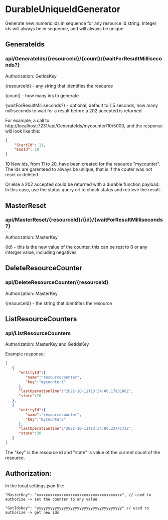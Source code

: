 # DurableUniqueIdGenerator
Generate new numeric ids in sequence for any resource id string. Integer ids will always be in sequence, and will always be unique.

## GenerateIds

### api/GenerateIds/{resourceId}/{count}/{waitForResultMilliseconds?}

Authorization: GetIdsKey

{resourceId} - any string that identifies the resource

{count} - how many ids to generate

{waitForResultMilliseconds?} - optional, default to 1,5 seconds, how many milliseconds to wait for a result before a 202 accepted is returned

For example, a call to http://localhost:7231/api/GenerateIds/mycounter/10/5000, and the response will look like this:
```json
{
    "StartId": 11,
    "EndId": 20
}
```
10 New ids, from 11 to 20, have been created for the resource "mycounter". The ids are garenteed to always be unique, that is if the couter was not reset or deleted.

Or else a 202 accepted could be returned with a durable function payload. In this case, use the status query url to check status and retrieve the result.

## MasterReset

### api/MasterReset/{resourceId}/{id}/{waitForResultMilliseconds?}

Authorization: MasterKey

{id} - this is the new value of the counter, this can be rest to 0 or any interger value, including negatives

## DeleteResourceCounter

### api/DeleteResourceCounter/{resourceId}

Authorization: MasterKey

{resourceId} - the string that identifies the resource

## ListResourceCounters

### api/ListResourceCounters

Authorization: MasterKey and GetIdsKey

Example response:
```json
[
   {
      "entityId":{
         "name":"resourcecounter",
         "key":"mycounter1"
      },
      "lastOperationTime":"2022-10-11T13:34:06.1793106Z",
      "state":20
   },
   {
      "entityId":{
         "name":"resourcecounter",
         "key":"mycounter2"
      },
      "lastOperationTime":"2022-10-11T13:34:06.2274173Z",
      "state":30
   }
]
```
The "key" is the resource id and "state" is value of the current count of the resource.

## Authorization:

In the local.settings.json file:

    "MasterKey": "xxxxxxxxxxxxxxxxxxxxxxxxxxxxxxxxxxxxxx", // used to authorize -> set the counter to any value
    
    "GetIdsKey": "yyyyyyyyyyyyyyyyyyyyyyyyyyyyyyyyyyyyyy" // used to authorize -> get new ids
